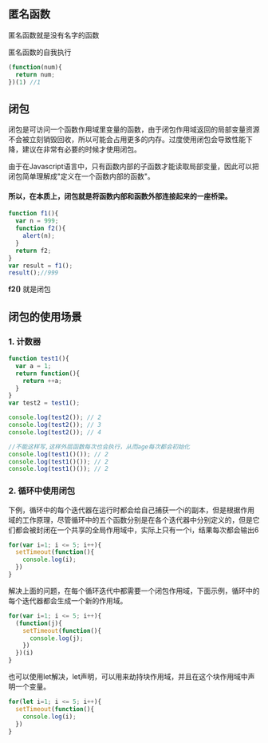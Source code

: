 ## 匿名函数
匿名函数就是没有名字的函数

匿名函数的自我执行
``` javascript
(function(num){
  return num;
})(1) //1
```

## 闭包
闭包是可访问一个函数作用域里变量的函数，由于闭包作用域返回的局部变量资源不会被立刻销毁回收，所以可能会占用更多的内存。过度使用闭包会导致性能下降，建议在非常有必要的时候才使用闭包。

由于在Javascript语言中，只有函数内部的子函数才能读取局部变量，因此可以把闭包简单理解成"定义在一个函数内部的函数"。

#### 所以，在本质上，闭包就是将函数内部和函数外部连接起来的一座桥梁。

```js
function f1(){
  var n = 999;
  function f2(){
    alert(n);
  }
  return f2;
}
var result = f1();
result();//999
```
**f2()** 就是闭包


## 闭包的使用场景
### 1. 计数器
``` javascript
function test1(){
  var a = 1;
  return function(){
    return ++a;
  }
}
var test2 = test1();

console.log(test2()); // 2
console.log(test2()); // 3
console.log(test2()); // 4

//不能这样写,这样外层函数每次也会执行，从而age每次都会初始化
console.log(test1()()); // 2
console.log(test1()()); // 2
console.log(test1()()); // 2
```

### 2. 循环中使用闭包
下例，循环中的每个迭代器在运行时都会给自己捕获一个i的副本，但是根据作用域的工作原理，尽管循环中的五个函数分别是在各个迭代器中分别定义的，但是它们都会被封闭在一个共享的全局作用域中，实际上只有一个i，结果每次都会输出6

``` javascript
for(var i=1; i <= 5; i++){
  setTimeout(function(){
    console.log(i);
  })
}
```
解决上面的问题，在每个循环迭代中都需要一个闭包作用域，下面示例，循环中的每个迭代器都会生成一个新的作用域。
``` javascript
for(var i=1; i <= 5; i++){
  (function(j){
    setTimeout(function(){
      console.log(j);
    })
  })(i)
}
```
也可以使用let解决，let声明，可以用来劫持块作用域，并且在这个块作用域中声明一个变量。
``` javascript
for(let i=1; i <= 5; i++){
  setTimeout(function(){
    console.log(i);
  })
}
```